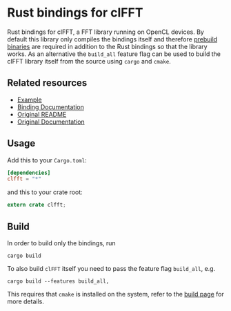 # Rust bindings for clFFT
Rust bindings for clFFT, a FFT library running on OpenCL devices. By default this library only compiles the bindings itself and therefore [prebuild binaries](https://github.com/clMathLibraries/clFFT/releases) are required in addition to the Rust bindings so that the library works. As an alternative the `build_all` feature flag can be used to build the clFFT library itself from the source using `cargo` and `cmake`.

## Related resources

- [Example](examples/example.rs)
- [Binding Documentation](https://liebharc.github.io/clFFT/bindings/clfft/)
- [Original README](CLFFT.md)
- [Original Documentation](http://clmathlibraries.github.io/clFFT/)

## Usage

Add this to your `Cargo.toml`:

```toml
[dependencies]
clfft = "*"
```

and this to your crate root:

```rust
extern crate clfft;
```

## Build
In order to build only the bindings, run

```
cargo build
```

To also build `clFFT` itself you need to pass the feature flag `build_all`, e.g.

```
cargo build --features build_all,
```

This requires that `cmake` is installed on the system, refer to the [build page](https://github.com/clMathLibraries/clFFT/wiki/Build) for more details.
